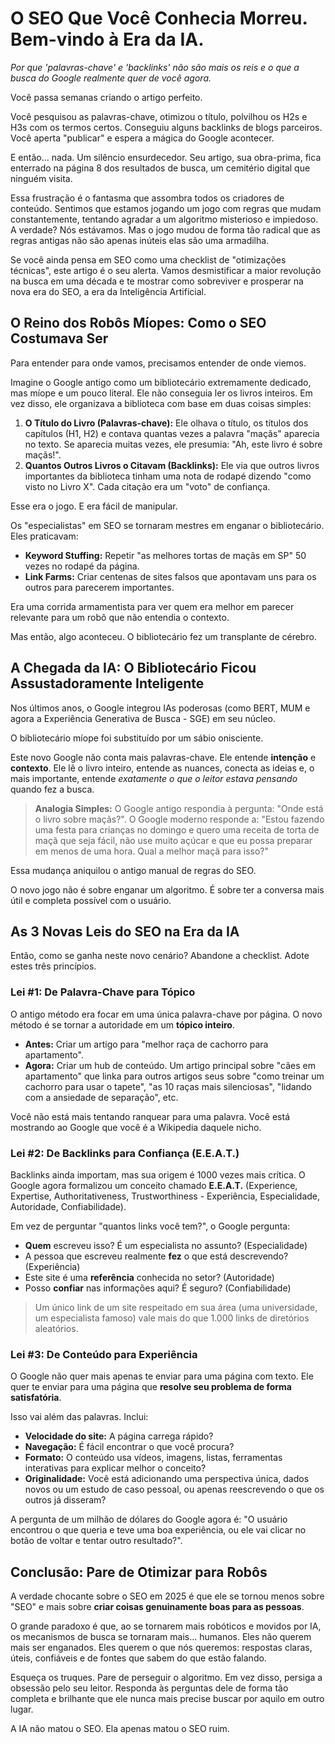 # O SEO Que Você Conhecia Morreu. Bem-vindo à Era da IA.

*Por que 'palavras-chave' e 'backlinks' não são mais os reis e o que a busca do Google realmente quer de você agora.*

Você passa semanas criando o artigo perfeito.

Você pesquisou as palavras-chave, otimizou o título, polvilhou os H2s e H3s com os termos certos. Conseguiu alguns backlinks de blogs parceiros. Você aperta "publicar" e espera a mágica do Google acontecer.

E então... nada. Um silêncio ensurdecedor. Seu artigo, sua obra-prima, fica enterrado na página 8 dos resultados de busca, um cemitério digital que ninguém visita.

Essa frustração é o fantasma que assombra todos os criadores de conteúdo. Sentimos que estamos jogando um jogo com regras que mudam constantemente, tentando agradar a um algoritmo misterioso e impiedoso. A verdade? Nós estávamos. Mas o jogo mudou de forma tão radical que as regras antigas não são apenas inúteis elas são uma armadilha.

Se você ainda pensa em SEO como uma checklist de "otimizações técnicas", este artigo é o seu alerta. Vamos desmistificar a maior revolução na busca em uma década e te mostrar como sobreviver e prosperar na nova era do SEO, a era da Inteligência Artificial.

## O Reino dos Robôs Míopes: Como o SEO Costumava Ser

Para entender para onde vamos, precisamos entender de onde viemos.

Imagine o Google antigo como um bibliotecário extremamente dedicado, mas míope e um pouco literal. Ele não conseguia ler os livros inteiros. Em vez disso, ele organizava a biblioteca com base em duas coisas simples:

1.  **O Título do Livro (Palavras-chave):** Ele olhava o título, os títulos dos capítulos (H1, H2) e contava quantas vezes a palavra "maçãs" aparecia no texto. Se aparecia muitas vezes, ele presumia: "Ah, este livro é sobre maçãs!".
2.  **Quantos Outros Livros o Citavam (Backlinks):** Ele via que outros livros importantes da biblioteca tinham uma nota de rodapé dizendo "como visto no Livro X". Cada citação era um "voto" de confiança.

Esse era o jogo. E era fácil de manipular.

Os "especialistas" em SEO se tornaram mestres em enganar o bibliotecário. Eles praticavam:

*   **Keyword Stuffing:** Repetir "as melhores tortas de maçãs em SP" 50 vezes no rodapé da página.
*   **Link Farms:** Criar centenas de sites falsos que apontavam uns para os outros para parecerem importantes.

Era uma corrida armamentista para ver quem era melhor em parecer relevante para um robô que não entendia o contexto.

Mas então, algo aconteceu. O bibliotecário fez um transplante de cérebro.

## A Chegada da IA: O Bibliotecário Ficou Assustadoramente Inteligente

Nos últimos anos, o Google integrou IAs poderosas (como BERT, MUM e agora a Experiência Generativa de Busca - SGE) em seu núcleo.

O bibliotecário míope foi substituído por um sábio onisciente.

Este novo Google não conta mais palavras-chave. Ele entende **intenção** e **contexto**. Ele lê o livro inteiro, entende as nuances, conecta as ideias e, o mais importante, entende *exatamente o que o leitor estava pensando* quando fez a busca.

> **Analogia Simples:** O Google antigo respondia à pergunta: "Onde está o livro sobre maçãs?". O Google moderno responde a: "Estou fazendo uma festa para crianças no domingo e quero uma receita de torta de maçã que seja fácil, não use muito açúcar e que eu possa preparar em menos de uma hora. Qual a melhor maçã para isso?"

Essa mudança aniquilou o antigo manual de regras do SEO.

O novo jogo não é sobre enganar um algoritmo. É sobre ter a conversa mais útil e completa possível com o usuário.

## As 3 Novas Leis do SEO na Era da IA

Então, como se ganha neste novo cenário? Abandone a checklist. Adote estes três princípios.

### Lei #1: De Palavra-Chave para **Tópico**

O antigo método era focar em uma única palavra-chave por página. O novo método é se tornar a autoridade em um **tópico inteiro**.

*   **Antes:** Criar um artigo para "melhor raça de cachorro para apartamento".
*   **Agora:** Criar um hub de conteúdo. Um artigo principal sobre "cães em apartamento" que linka para outros artigos seus sobre "como treinar um cachorro para usar o tapete", "as 10 raças mais silenciosas", "lidando com a ansiedade de separação", etc.

Você não está mais tentando ranquear para uma palavra. Você está mostrando ao Google que você é a Wikipedia daquele nicho.

### Lei #2: De Backlinks para **Confiança (E.E.A.T.)**

Backlinks ainda importam, mas sua origem é 1000 vezes mais crítica. O Google agora formalizou um conceito chamado **E.E.A.T.** (Experience, Expertise, Authoritativeness, Trustworthiness - Experiência, Especialidade, Autoridade, Confiabilidade).

Em vez de perguntar "quantos links você tem?", o Google pergunta:

*   **Quem** escreveu isso? É um especialista no assunto? (Especialidade)
*   A pessoa que escreveu realmente **fez** o que está descrevendo? (Experiência)
*   Este site é uma **referência** conhecida no setor? (Autoridade)
*   Posso **confiar** nas informações aqui? É seguro? (Confiabilidade)

> Um único link de um site respeitado em sua área (uma universidade, um especialista famoso) vale mais do que 1.000 links de diretórios aleatórios.

### Lei #3: De Conteúdo para **Experiência**

O Google não quer mais apenas te enviar para uma página com texto. Ele quer te enviar para uma página que **resolve seu problema de forma satisfatória**.

Isso vai além das palavras. Inclui:

*   **Velocidade do site:** A página carrega rápido?
*   **Navegação:** É fácil encontrar o que você procura?
*   **Formato:** O conteúdo usa vídeos, imagens, listas, ferramentas interativas para explicar melhor o conceito?
*   **Originalidade:** Você está adicionando uma perspectiva única, dados novos ou um estudo de caso pessoal, ou apenas reescrevendo o que os outros já disseram?

A pergunta de um milhão de dólares do Google agora é: "O usuário encontrou o que queria e teve uma boa experiência, ou ele vai clicar no botão de voltar e tentar outro resultado?".

## Conclusão: Pare de Otimizar para Robôs

A verdade chocante sobre o SEO em 2025 é que ele se tornou menos sobre "SEO" e mais sobre **criar coisas genuinamente boas para as pessoas**.

O grande paradoxo é que, ao se tornarem mais robóticos e movidos por IA, os mecanismos de busca se tornaram mais... humanos. Eles não querem mais ser enganados. Eles querem o que nós queremos: respostas claras, úteis, confiáveis e de fontes que sabem do que estão falando.

Esqueça os truques. Pare de perseguir o algoritmo. Em vez disso, persiga a obsessão pelo seu leitor. Responda às perguntas dele de forma tão completa e brilhante que ele nunca mais precise buscar por aquilo em outro lugar.

A IA não matou o SEO. Ela apenas matou o SEO ruim.